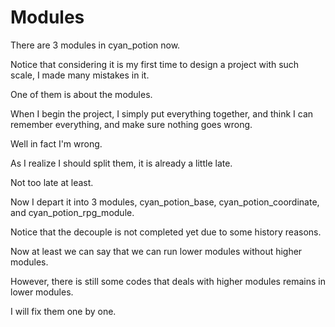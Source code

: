 # Modules

There are 3 modules in cyan_potion now.

Notice that considering it is my first time to design a project with such scale, I made many mistakes in it.

One of them is about the modules.

When I begin the project, I simply put everything together, and think I can remember everything, and make sure nothing goes wrong.

Well in fact I'm wrong.

As I realize I should split them, it is already a little late.

Not too late at least.

Now I depart it into 3 modules, cyan_potion_base, cyan_potion_coordinate, and cyan_potion_rpg_module.

Notice that the decouple is not completed yet due to some history reasons.

Now at least we can say that we can run lower modules without higher modules.

However, there is still some codes that deals with higher modules remains in lower modules.

I will fix them one by one.


